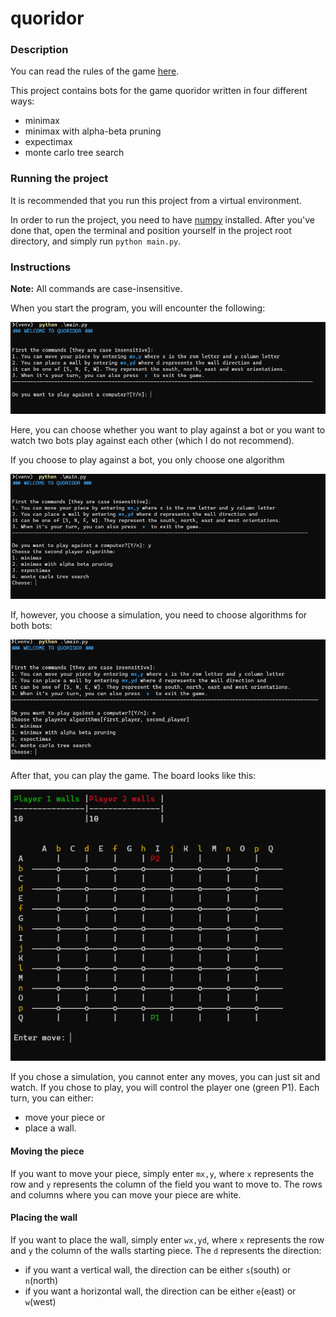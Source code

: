 # quoridor

### Description

You can read the rules of the game [here](https://en.wikipedia.org/wiki/Quoridor).

This project contains bots for the game quoridor written in four different ways:

* minimax
* minimax with alpha-beta pruning
* expectimax
* monte carlo tree search

### Running the project

It is recommended that you run this project from a virtual environment.

In order to run the project, you need to have [numpy](https://numpy.org/) installed. After you've done that, open the
terminal and position yourself in the project root directory, and simply run `python main.py`.

### Instructions

**Note:** All commands are case-insensitive.

When you start the program, you will encounter the following:

![picture](resources/initial-screen.png)

Here, you can choose whether you want to play against a bot or you want to watch two bots play against each other (which
I do not recommend).

If you choose to play against a bot, you only choose one algorithm

![picture](resources/algorithms-1.png)

If, however, you choose a simulation, you need to choose algorithms for both bots:

![picture](resources/algorithms-2.png)

After that, you can play the game. The board looks like this:

![picture](resources/board.png)

If you chose a simulation, you cannot enter any moves, you can just sit and watch. If you chose to play, you will
control the player one (green P1). Each turn, you can either:

* move your piece or
* place a wall.

#### Moving the piece

If you want to move your piece, simply enter `mx,y`, where `x` represents the row and `y` represents the column of the
field you want to move to. The rows and columns where you can move your piece are white.

#### Placing the wall

If you want to place the wall, simply enter `wx,yd`, where `x` represents the row and `y` the column of the walls
starting piece. The `d` represents the direction:

* if you want a vertical wall, the direction can be either `s`(south) or `n`(north)
* if you want a horizontal wall, the direction can be either `e`(east) or `w`(west)


